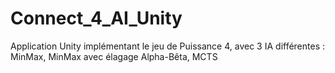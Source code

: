 # Connect_4_AI_Unity
Application Unity implémentant le jeu de Puissance 4, avec 3 IA différentes : MinMax, MinMax avec élagage Alpha-Bêta, MCTS
